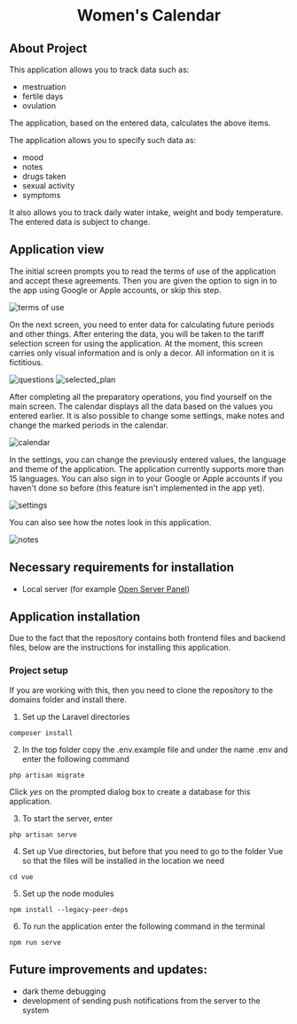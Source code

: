 <h1 align="center">Women's Calendar</h1>

## About Project

This application allows you to track data such as:
- mestruation
- fertile days
- ovulation

The application, based on the entered data, calculates the above items.

The application allows you to specify such data as:
- mood
- notes
- drugs taken
- sexual activity
- symptoms
  
It also allows you to track daily water intake, weight and body temperature.
The entered data is subject to change.


## Application view
The initial screen prompts you to read the terms of use of the application and accept these agreements. Then you are given the option to sign in to the app using Google or Apple accounts, or skip this step.

 ![terms of use](./public/img/terms_of_use.gif) 

 On the next screen, you need to enter data for calculating future periods and other things. After entering the data, you will be taken to the tariff selection screen for using the application. At the moment, this screen carries only visual information and is only a decor. All information on it is fictitious.
 
  ![questions](./public/img/questions.png) ![selected_plan](./public/img/selected_plan.gif) 
  
 After completing all the preparatory operations, you find yourself on the main screen. The calendar displays all the data based on the values you entered earlier. It is also possible to change some settings, make notes and change the marked periods in the calendar.
 
 ![calendar](./public/img/calendar.gif)

 In the settings, you can change the previously entered values, the language and theme of the application. The application currently supports more than 15 languages. You can also sign in to your Google or Apple accounts if you haven't done so before (this feature isn't implemented in the app yet).

![settings](./public/img/settings.gif)

You can also see how the notes look in this application.

![notes](./public/img/notes.gif)

## Necessary requirements for installation
- Local server (for example <a href="https://ospanel.io/">Open Server Panel</a>)


## Application installation

Due to the fact that the repository contains both frontend files and backend files, below are the instructions for installing this application.

### Project setup

If you are working with this, then you need to clone the repository to the domains folder and install there.

1. Set up the Laravel directories
```
composer install
```
2. In the top folder copy the .env.example file and under the name .env and enter the following command
```
php artisan migrate
```
Click *yes* on the prompted dialog box to create a database for this application.

3. To start the server, enter 
```
php artisan serve
```
4. Set up Vue directories, but before that you need to go to the folder Vue so that the files will be installed in the location we need
```
cd vue
```
5. Set up the node modules
```
npm install --legacy-peer-deps
```
6. To run the application enter the following command in the terminal
```
npm run serve
```

## Future improvements and updates:
- dark theme debugging
- development of sending push notifications from the server to the system
